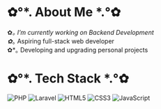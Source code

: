# ✿°*. About Me *.°✿
✿*｡ I’m currently working on Backend Development<br>
✿*｡ Aspiring full-stack web developer<br>
✿*｡ Developing and upgrading personal projects<br>


# ✿°*. Tech Stack *.°✿
![PHP](https://img.shields.io/badge/php-%23777BB4.svg?style=for-the-badge&logo=php&logoColor=white) ![Laravel](https://img.shields.io/badge/laravel-%23FF2D20.svg?style=for-the-badge&logo=laravel&logoColor=white) ![HTML5](https://img.shields.io/badge/html5-%23E34F26.svg?style=for-the-badge&logo=html5&logoColor=white) ![CSS3](https://img.shields.io/badge/css3-%231572B6.svg?style=for-the-badge&logo=css3&logoColor=white) ![JavaScript](https://img.shields.io/badge/javascript-%23323330.svg?style=for-the-badge&logo=javascript&logoColor=%23F7DF1E)

<!--# .°★* GitHub Stats:

![](https://github-readme-stats.vercel.app/api/top-langs/?username=Nine&theme=dracula&hide_border=true&include_all_commits=true&count_private=true&layout=compact)

 Proudly created with GPRM ( https://gprm.itsvg.in ) -->
